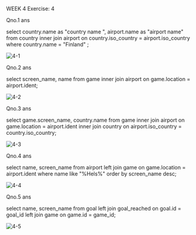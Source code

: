WEEK 4 Exercise: 4

Qno.1 ans

select country.name as "country name ", airport.name as "airport name" from country inner join airport on country.iso_country = airport.iso_country where country.name = "Finland" ;


![4-1](https://github.com/user-attachments/assets/c46c013f-e991-4980-b8b6-691132ecedea)


Qno.2 ans

 select screen_name, name from game inner join airport on game.location = airport.ident;

 
![4-2](https://github.com/user-attachments/assets/dac39dce-89f1-4a8e-a310-6a5d9003130e)


Qno.3 ans

select game.screen_name, country.name from game inner join airport on game.location = airport.ident inner join country on airport.iso_country = country.iso_country;


![4-3](https://github.com/user-attachments/assets/88fff21e-f8c9-4056-a282-af632403f643)


Qno.4 ans

select name, screen_name from airport left join game on game.location = airport.ident where name like "%Hels%" order by screen_name desc;


![4-4](https://github.com/user-attachments/assets/71950ac6-8c42-4cad-a501-b2cd045b430c)


Qno.5 ans

 select name, screen_name from goal left join goal_reached on goal.id = goal_id left join game on game.id = game_id;
 

![4-5](https://github.com/user-attachments/assets/6fc0202f-b6b6-4883-b305-9d8b9bbba530)


